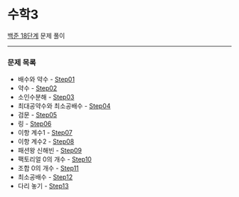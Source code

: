# 수학3
[백준 18단계](https://www.acmicpc.net/step/18) 문제 풀이

---

### 문제 목록

- 배수와 약수 - [Step01](https://github.com/StudyForCoding/BEAKJOON/tree/master/18_Math3/Step01/README.md)
- 약수 - [Step02](https://github.com/StudyForCoding/BEAKJOON/tree/master/18_Math3/Step02/README.md)
- 소인수분해 - [Step03](https://github.com/StudyForCoding/BEAKJOON/tree/master/18_Math3/Step03/README.md)
- 최대공약수와 최소공배수 - [Step04](https://github.com/StudyForCoding/BEAKJOON/tree/master/18_Math3/Step04/README.md)
- 검문 - [Step05](https://github.com/StudyForCoding/BEAKJOON/tree/master/18_Math3/Step05/README.md)
- 링 - [Step06](https://github.com/StudyForCoding/BEAKJOON/tree/master/18_Math3/Step06/README.md)
- 이항 계수1 - [Step07](https://github.com/StudyForCoding/BEAKJOON/tree/master/18_Math3/Step07/README.md)
- 이항 계수2 - [Step08](https://github.com/StudyForCoding/BEAKJOON/tree/master/18_Math3/Step08/README.md)
- 패션왕 신해빈 - [Step09](https://github.com/StudyForCoding/BEAKJOON/tree/master/18_Math3/Step09/README.md)
- 팩토리얼 0의 개수 - [Step10](https://github.com/StudyForCoding/BEAKJOON/tree/master/18_Math3/Step10/README.md)
- 조합 0의 개수 - [Step11](https://github.com/StudyForCoding/BEAKJOON/tree/master/18_Math3/Step11/README.md)
- 최소공배수 - [Step12](https://github.com/StudyForCoding/BEAKJOON/tree/master/18_Math3/Step12/README.md)
- 다리 놓기 - [Step13](https://github.com/StudyForCoding/BEAKJOON/tree/master/18_Math3/Step13/README.md)
